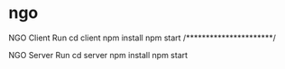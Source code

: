 # ngo
NGO Client Run
cd client
npm install
npm start
/**********************/

NGO Server Run
cd server
npm install
npm start
